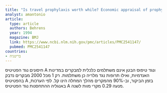 ```yaml
---
title: "Is travel prophylaxis worth while? Economic appraisal of prophylactic measures against malaria, hepatitis A, and typhoid in travellers"
analyst: amantonio
article:
  type: article
  authors: Behrens
  year: 1994
  magazine: BMJ
  link: https://www.ncbi.nlm.nih.gov/pmc/articles/PMC2541147/
  pubmed: PMC2541147
countries:
- בריטניה
---
```


חיסונים נגד הפטיטיס A ונגד טיפוס הבטן אינם משתלמים כלכלית למבקרים במדינות האנדמיות, ואילו תרופות נגד מלריה כן משתלמות.
רק 1 מכל 2000 מבקרים נדבק בהפטיטיס A בזמן הביקור, וב-90% מהמקרים מהלך המחלה הינו קל.
לפי הערכות, באנגליה ההתחסנות נגד הפטיטיס A מנעה 0.29 מקרי מוות לשנה.
